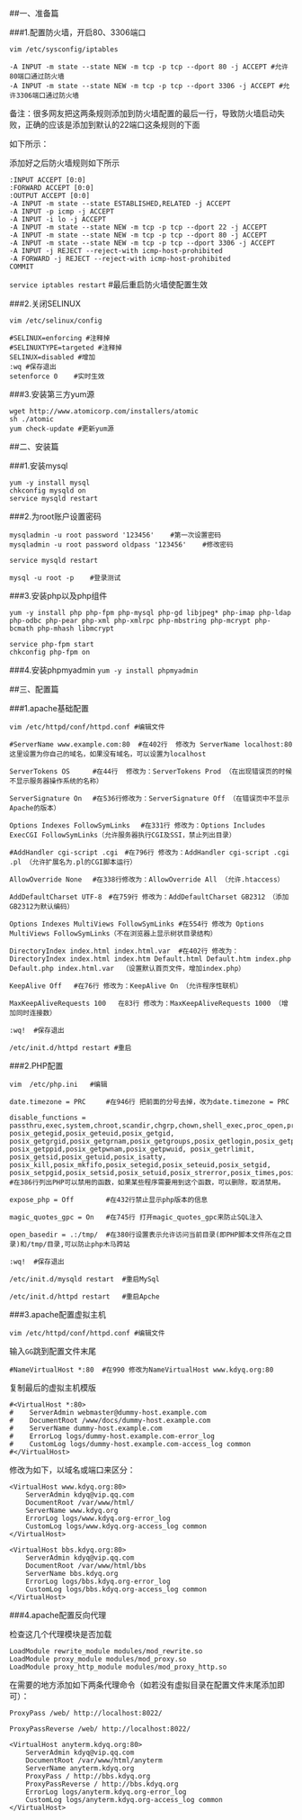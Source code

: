 ##一、准备篇

###1.配置防火墙，开启80、3306端口

`vim /etc/sysconfig/iptables`

```
-A INPUT -m state --state NEW -m tcp -p tcp --dport 80 -j ACCEPT #允许80端口通过防火墙
-A INPUT -m state --state NEW -m tcp -p tcp --dport 3306 -j ACCEPT #允许3306端口通过防火墙
```

备注：很多网友把这两条规则添加到防火墙配置的最后一行，导致防火墙启动失败，正确的应该是添加到默认的22端口这条规则的下面

如下所示：

添加好之后防火墙规则如下所示

```
:INPUT ACCEPT [0:0]
:FORWARD ACCEPT [0:0]
:OUTPUT ACCEPT [0:0]
-A INPUT -m state --state ESTABLISHED,RELATED -j ACCEPT
-A INPUT -p icmp -j ACCEPT
-A INPUT -i lo -j ACCEPT
-A INPUT -m state --state NEW -m tcp -p tcp --dport 22 -j ACCEPT
-A INPUT -m state --state NEW -m tcp -p tcp --dport 80 -j ACCEPT
-A INPUT -m state --state NEW -m tcp -p tcp --dport 3306 -j ACCEPT
-A INPUT -j REJECT --reject-with icmp-host-prohibited
-A FORWARD -j REJECT --reject-with icmp-host-prohibited
COMMIT
```

`service iptables restart`	#最后重启防火墙使配置生效

###2.关闭SELINUX

`vim /etc/selinux/config`

```
#SELINUX=enforcing #注释掉
#SELINUXTYPE=targeted #注释掉
SELINUX=disabled #增加
:wq #保存退出
setenforce 0	#实时生效
```

###3.安装第三方yum源

```
wget http://www.atomicorp.com/installers/atomic
sh ./atomic
yum check-update #更新yum源
```


##二、安装篇

###1.安装mysql

```
yum -y install mysql
chkconfig mysqld on
service mysqld restart
```

###2.为root账户设置密码

```
mysqladmin -u root password '123456'	#第一次设置密码
mysqladmin -u root password oldpass '123456'	#修改密码

service mysqld restart

mysql -u root -p	#登录测试
```


###3.安装php以及php组件
```
yum -y install php php-fpm php-mysql php-gd libjpeg* php-imap php-ldap php-odbc php-pear php-xml php-xmlrpc php-mbstring php-mcrypt php-bcmath php-mhash libmcrypt

service php-fpm start
chkconfig php-fpm on
```

###4.安装phpmyadmin
`yum -y install phpmyadmin`



##三、配置篇

###1.apache基础配置

`vim /etc/httpd/conf/httpd.conf #编辑文件`

```
#ServerName www.example.com:80	#在402行	修改为 ServerName localhost:80  这里设置为你自己的域名，如果没有域名，可以设置为localhost

ServerTokens OS　    #在44行  修改为：ServerTokens Prod （在出现错误页的时候不显示服务器操作系统的名称）

ServerSignature On　 #在536行修改为：ServerSignature Off （在错误页中不显示Apache的版本）

Options Indexes FollowSymLinks　 #在331行 修改为：Options Includes ExecCGI FollowSymLinks（允许服务器执行CGI及SSI，禁止列出目录）

#AddHandler cgi-script .cgi　#在796行 修改为：AddHandler cgi-script .cgi .pl （允许扩展名为.pl的CGI脚本运行）

AllowOverride None　 #在338行修改为：AllowOverride All （允许.htaccess）

AddDefaultCharset UTF-8　#在759行 修改为：AddDefaultCharset GB2312　（添加GB2312为默认编码）

Options Indexes MultiViews FollowSymLinks #在554行 修改为 Options MultiViews FollowSymLinks（不在浏览器上显示树状目录结构）

DirectoryIndex index.html index.html.var  #在402行 修改为：DirectoryIndex index.html index.htm Default.html Default.htm index.php Default.php index.html.var  （设置默认首页文件，增加index.php）

KeepAlive Off   #在76行 修改为：KeepAlive On （允许程序性联机）

MaxKeepAliveRequests 100   在83行 修改为：MaxKeepAliveRequests 1000 （增加同时连接数）

:wq!  #保存退出

/etc/init.d/httpd restart #重启
```


###2.PHP配置

`vim  /etc/php.ini   #编辑`

```
date.timezone = PRC     #在946行 把前面的分号去掉，改为date.timezone = PRC

disable_functions = passthru,exec,system,chroot,scandir,chgrp,chown,shell_exec,proc_open,proc_get_status,ini_alter,ini_alter,ini_restore,dl,openlog,syslog,readlink,symlink,popepassthru,stream_socket_server,escapeshellcmd,dll,popen,disk_free_space,checkdnsrr,checkdnsrr,getservbyname,getservbyport,disk_total_space,posix_ctermid,posix_get_last_error,posix_getcwd, posix_getegid,posix_geteuid,posix_getgid, posix_getgrgid,posix_getgrnam,posix_getgroups,posix_getlogin,posix_getpgid,posix_getpgrp,posix_getpid, posix_getppid,posix_getpwnam,posix_getpwuid, posix_getrlimit, posix_getsid,posix_getuid,posix_isatty, posix_kill,posix_mkfifo,posix_setegid,posix_seteuid,posix_setgid, posix_setpgid,posix_setsid,posix_setuid,posix_strerror,posix_times,posix_ttyname,posix_uname	#在386行列出PHP可以禁用的函数，如果某些程序需要用到这个函数，可以删除，取消禁用。

expose_php = Off        #在432行禁止显示php版本的信息

magic_quotes_gpc = On   #在745行 打开magic_quotes_gpc来防止SQL注入

open_basedir = .:/tmp/  #在380行设置表示允许访问当前目录(即PHP脚本文件所在之目录)和/tmp/目录,可以防止php木马跨站

:wq!  #保存退出

/etc/init.d/mysqld restart  #重启MySql

/etc/init.d/httpd restart   #重启Apche
```


###3.apache配置虚拟主机

`vim /etc/httpd/conf/httpd.conf #编辑文件`

输入`GG`跳到配置文件末尾

`#NameVirtualHost *:80	#在990 修改为NameVirtualHost www.kdyq.org:80`

复制最后的虚拟主机模版
```
#<VirtualHost *:80>
#    ServerAdmin webmaster@dummy-host.example.com
#    DocumentRoot /www/docs/dummy-host.example.com
#    ServerName dummy-host.example.com
#    ErrorLog logs/dummy-host.example.com-error_log
#    CustomLog logs/dummy-host.example.com-access_log common
#</VirtualHost>
```

修改为如下，以域名或端口来区分：
```
<VirtualHost www.kdyq.org:80>
    ServerAdmin kdyq@vip.qq.com
    DocumentRoot /var/www/html/
    ServerName www.kdyq.org
    ErrorLog logs/www.kdyq.org-error_log
    CustomLog logs/www.kdyq.org-access_log common
</VirtualHost>

<VirtualHost bbs.kdyq.org:80>
    ServerAdmin kdyq@vip.qq.com
    DocumentRoot /var/www/html/bbs
    ServerName bbs.kdyq.org
    ErrorLog logs/bbs.kdyq.org-error_log
    CustomLog logs/bbs.kdyq.org-access_log common
</VirtualHost>
```

###4.apache配置反向代理

检查这几个代理模块是否加载
```
LoadModule rewrite_module modules/mod_rewrite.so
LoadModule proxy_module modules/mod_proxy.so
LoadModule proxy_http_module modules/mod_proxy_http.so
```
在需要的地方添加如下两条代理命令（如若没有虚拟目录在配置文件末尾添加即可）：

`ProxyPass /web/ http://localhost:8022/`

`ProxyPassReverse /web/ http://localhost:8022/`
```
<VirtualHost anyterm.kdyq.org:80>
    ServerAdmin kdyq@vip.qq.com
    DocumentRoot /var/www/html/anyterm
    ServerName anyterm.kdyq.org
    ProxyPass / http://bbs.kdyq.org
    ProxyPassReverse / http://bbs.kdyq.org
    ErrorLog logs/anyterm.kdyq.org-error_log
    CustomLog logs/anyterm.kdyq.org-access_log common
</VirtualHost>
```